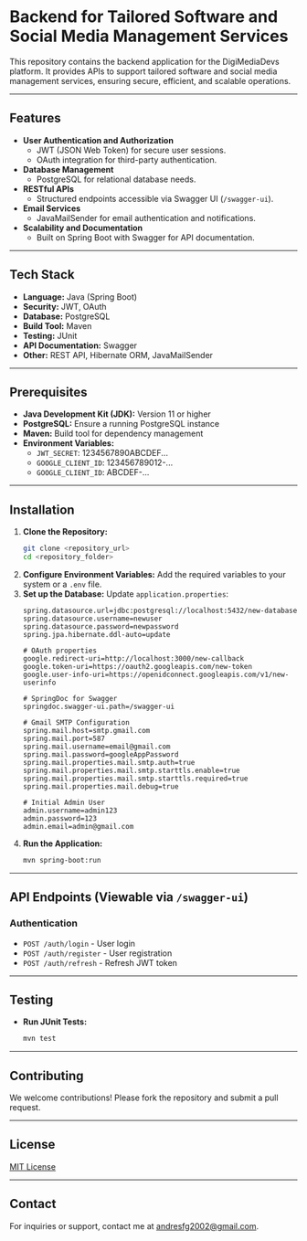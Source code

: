 # Backend for Tailored Software and Social Media Management Services

This repository contains the backend application for the DigiMediaDevs platform. It provides APIs to support tailored software and social media management services, ensuring secure, efficient, and scalable operations.

---

## Features
- **User Authentication and Authorization**
    - JWT (JSON Web Token) for secure user sessions.
    - OAuth integration for third-party authentication.
- **Database Management**
    - PostgreSQL for relational database needs.
- **RESTful APIs**
    - Structured endpoints accessible via Swagger UI (`/swagger-ui`).
- **Email Services**
    - JavaMailSender for email authentication and notifications.
- **Scalability and Documentation**
    - Built on Spring Boot with Swagger for API documentation.

---

## Tech Stack
- **Language:** Java (Spring Boot)
- **Security:** JWT, OAuth
- **Database:** PostgreSQL
- **Build Tool:** Maven
- **Testing:** JUnit
- **API Documentation:** Swagger
- **Other:** REST API, Hibernate ORM, JavaMailSender

---

## Prerequisites
- **Java Development Kit (JDK):** Version 11 or higher
- **PostgreSQL:** Ensure a running PostgreSQL instance
- **Maven:** Build tool for dependency management
- **Environment Variables:**
    - `JWT_SECRET`: 1234567890ABCDEF...
    - `GOOGLE_CLIENT_ID`: 123456789012-...
    - `GOOGLE_CLIENT_ID`: ABCDEF-...

---

## Installation
1. **Clone the Repository:**
   ```bash
   git clone <repository_url>
   cd <repository_folder>
   ```
2. **Configure Environment Variables:** Add the required variables to your system or a `.env` file.
3. **Set up the Database:** Update `application.properties`:
   ```properties
   spring.datasource.url=jdbc:postgresql://localhost:5432/new-database
   spring.datasource.username=newuser
   spring.datasource.password=newpassword
   spring.jpa.hibernate.ddl-auto=update

   # OAuth properties
   google.redirect-uri=http://localhost:3000/new-callback
   google.token-uri=https://oauth2.googleapis.com/new-token
   google.user-info-uri=https://openidconnect.googleapis.com/v1/new-userinfo

   # SpringDoc for Swagger
   springdoc.swagger-ui.path=/swagger-ui

   # Gmail SMTP Configuration
   spring.mail.host=smtp.gmail.com
   spring.mail.port=587
   spring.mail.username=email@gmail.com
   spring.mail.password=googleAppPassword
   spring.mail.properties.mail.smtp.auth=true
   spring.mail.properties.mail.smtp.starttls.enable=true
   spring.mail.properties.mail.smtp.starttls.required=true
   spring.mail.properties.mail.debug=true
   
   # Initial Admin User
   admin.username=admin123
   admin.password=123
   admin.email=admin@gmail.com
   ```
4. **Run the Application:**
   ```bash
   mvn spring-boot:run
   ```

---

## API Endpoints (Viewable via `/swagger-ui`)
### Authentication
- `POST /auth/login` - User login
- `POST /auth/register` - User registration
- `POST /auth/refresh` - Refresh JWT token
---

## Testing
- **Run JUnit Tests:**
  ```bash
  mvn test
  ```

---

## Contributing
We welcome contributions! Please fork the repository and submit a pull request.

---

## License
[MIT License](./LICENSE)

---

## Contact
For inquiries or support, contact me at andresfg2002@gmail.com.

